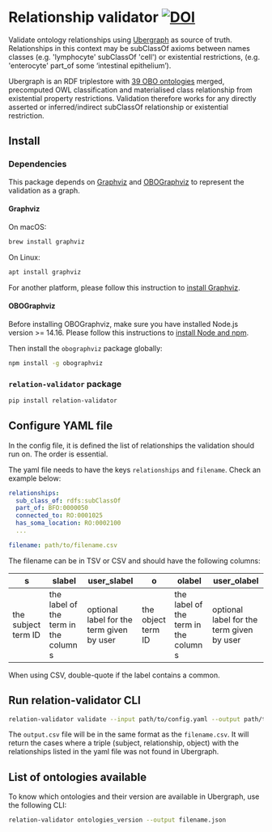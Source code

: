 # Relationship validator [![DOI](https://zenodo.org/badge/DOI/10.5281/zenodo.10557435.svg)](https://doi.org/10.5281/zenodo.10557435)


Validate ontology relationships using [Ubergraph](https://zenodo.org/record/7249759#.ZDRuZOzML1c) as source of truth. Relationships in this context may be subClassOf axioms between names classes (e.g. 'lymphocyte' subClassOf 'cell') or existential restrictions, (e.g. 'enterocyte' part_of some ‘intestinal epithelium’).

Ubergraph is an RDF triplestore with [39 OBO ontologies](https://github.com/INCATools/ubergraph#integrated-obo-ontology-triplestore) merged, precomputed OWL classification and materialised class relationship from existential property restrictions.  Validation therefore works for any directly asserted or inferred/indirect subClassOf relationship or existential restriction.


## Install

### Dependencies

This package depends on [Graphviz](https://graphviz.org/) and [OBOGraphviz](https://www.npmjs.com/package/obographviz) to represent the validation as a graph.

#### Graphviz

On macOS:

```bash
brew install graphviz
```

On Linux:

```bash
apt install graphviz
```

For another platform, please follow this instruction to [install Graphviz](https://graphviz.org/download/).

#### OBOGraphviz

Before installing OBOGraphviz, make sure you have installed Node.js version >= 14.16. Please follow this instructions to [install Node and npm](https://docs.npmjs.com/downloading-and-installing-node-js-and-npm).

Then install the `obographviz` package globally:

```bash
npm install -g obographviz
```

### `relation-validator` package
```bash
pip install relation-validator
```

## Configure YAML file

In the config file, it is defined the list of relationships the validation should run on. The order is essential.

The yaml file needs to have the keys `relationships` and `filename`. Check an example below:

```yaml
relationships:
  sub_class_of: rdfs:subClassOf
  part_of: BFO:0000050
  connected_to: RO:0001025
  has_soma_location: RO:0002100
  ...

filename: path/to/filename.csv
```

The filename can be in TSV or CSV and should have the following columns:

| s                   | slabel                                | user_slabel                               | o                  | olabel                                | user_olabel                               |
|---------------------|---------------------------------------|-------------------------------------------|--------------------|---------------------------------------|-------------------------------------------|
| the subject term ID | the label of the term in the column s | optional label for the term given by user | the object term ID | the label of the term in the column s | optional label for the term given by user |

When using CSV, double-quote if the label contains a common.

## Run relation-validator CLI

```bash
relation-validator validate --input path/to/config.yaml --output path/to/output.csv
```

The `output.csv` file will be in the same format as the `filename.csv`. It will return the cases where a triple (subject, relationship, object) with the relationships listed in the yaml file was not found in Ubergraph.

## List of ontologies available

To know which ontologies and their version are available in Ubergraph, use the following CLI:

```bash
relation-validator ontologies_version --output filename.json
```
